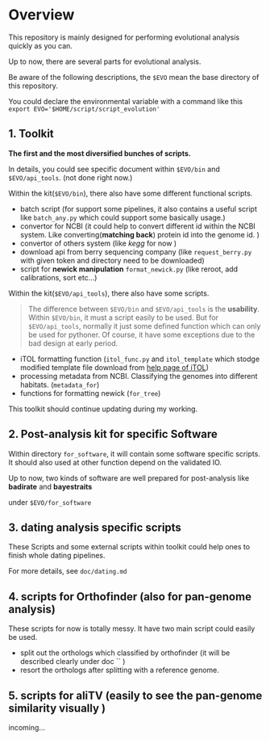 # Overview 

This repository is mainly designed for performing evolutional analysis quickly as you can.

Up to now, there are several parts for evolutional analysis.

Be aware of the following descriptions, the `$EVO` mean the base directory of this repository.

You could declare the environmental variable with a command like this `export EVO='$HOME/script/script_evolution' `

## 1. Toolkit
**The first and the most diversified bunches of scripts.**

In details, you could see specific document within `$EVO/bin` and `$EVO/api_tools`. (not done right now.)

Within the kit(`$EVO/bin`), there also have some different functional scripts. 
* batch script (for support some pipelines, it also contains a useful script like `batch_any.py` which could support some basically usage.) 
* convertor for NCBI (it could help to convert different id within the NCBI system. Like converting(**matching back**) protein id into the genome id. )
* convertor of others system (like *kegg* for now )
* download api from berry sequencing company (like `request_berry.py` with given token and directory need to be downloaded)
* script for **newick manipulation** `format_newick.py` (like reroot, add calibrations, sort etc...)

Within the kit(`$EVO/api_tools`), there also have some scripts. 

> The difference between `$EVO/bin` and `$EVO/api_tools` is the **usability**. Within `$EVO/bin`, it must a script easily to be used. But for `$EVO/api_tools`, normally it just some defined function which can only be used for pythoner. Of course, it have some exceptions due to the bad design at early period.

* iTOL formatting function (`itol_func.py` and `itol_template` which stodge modified template file download from [help page of iTOL](https://itol.embl.de/help.cgi))
* processing metadata from NCBI. Classifying the genomes into different habitats. (`metadata_for`)
* functions for formatting newick (`for_tree`)


This toolkit should continue updating during my working.

## 2. Post-analysis kit for specific Software

Within directory `for_software`, it will contain some software specific scripts. It should also used at other function depend on the validated IO.

Up to now, two kinds of software are well prepared for post-analysis like **badirate** and **bayestraits**

under `$EVO/for_software`

## 3. dating analysis specific scripts

These Scripts and some external scripts within toolkit could help ones to finish whole dating pipelines. 

For more details, see `doc/dating.md`

## 4. scripts for Orthofinder (also for pan-genome analysis)

These scripts for now is totally messy. It have two main script could easily be used.

* split out the orthologs which classified by orthofinder (it will be described clearly under doc `` )
* resort the orthologs after splitting with a reference genome.

## 5. scripts for aliTV (easily to see the pan-genome similarity visually ) 
incoming...